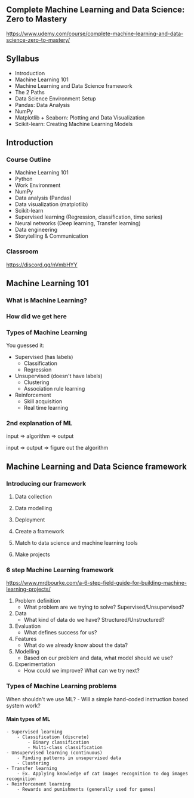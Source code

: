 ## Complete Machine Learning and Data Science: Zero to Mastery   
https://www.udemy.com/course/complete-machine-learning-and-data-science-zero-to-mastery/


Syllabus
--------
- Introduction
- Machine Learning 101
- Machine Learning and Data Science framework
- The 2 Paths
- Data Science Environment Setup
- Pandas: Data Analysis
- NumPy
- Matplotlib + Seaborn: Plotting and Data Visualization
- Scikit-learn: Creating Machine Learning Models


Introduction
------------

### Course Outline
- Machine Learning 101
- Python
- Work Environment
- NumPy
- Data analysis (Pandas)
- Data visualization (matplotlib)
- Scikit-learn
- Supervised learning (Regression, classification, time series)
- Neural networks (Deep learning, Transfer learning)
- Data engineering
- Storytelling & Communication

### Classroom

https://discord.gg/nVmbHYY

Machine Learning 101
--------------------

### What is Machine Learning?


### How did we get here

### Types of Machine Learning

You guessed it: 

- Supervised (has labels)
	- Classification
	- Regression
- Unsupervised (doesn't have labels)
	- Clustering
	- Association rule learning
- Reinforcement
	- Skill acquisition
	- Real time learning

### 2nd explanation of ML

input => algorithm => output

input => output => figure out the algorithm

Machine Learning and Data Science framework
-------------------------------------------

### Introducing our framework

1. Data collection
2. Data modelling
3. Deployment

1. Create a framework
2. Match to data science and machine learning tools
3. Make projects

### 6 step Machine Learning framework

https://www.mrdbourke.com/a-6-step-field-guide-for-building-machine-learning-projects/

1. Problem definition
	- What problem are we trying to solve? Supervised/Unsupervised?
2. Data 
	- What kind of data do we have? Structured/Unstructured?
3. Evaluation
	- What defines success for us?
4. Features
	- What do we already know about the data?
5. Modelling
	- Based on our problem and data, what model should we use?
6. Experimentation
	- How could we improve? What can we try next?

### Types of Machine Learning problems

When shouldn't we use ML?
	- Will a simple hand-coded instruction based system work?

#### Main types of ML

	- Supervised learning
		- Classification (discrete)
			- Binary classification
			- Multi-class classification
	- Unsupervised learning (continuous)
		- Finding patterns in unsupervised data
		- Clustering
	- Transfer learning
		- Ex. Applying knowledge of cat images recognition to dog images recognition
	- Reinforcement learning
		- Rewards and punishments (generally used for games)





